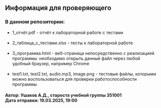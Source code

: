 ## Информация для проверяющего

### В данном репозитории:

- 1_отчёт.pdf - отчёт к лабораторной работе с тестами<br><br>
- 2_таблица_с_тестами.xlsx - тесты к лабораторной работе<br><br>
- 3_программа.html - веб-страница непосредственно с реализацией программы:
необходимо открыть данный файл через любой удобный браузер, например Chrome<br><br>
- test1.txt, test2.txt, audio.mp3, image.png - тестовые файлы, которыми можно воспользоваться 
для проверки работоспособности программы<br> 

#### Автор: Ушаков А.Д., староста учебной группы 351001<br>Дата отправки: 19.03.2025, 19:00 